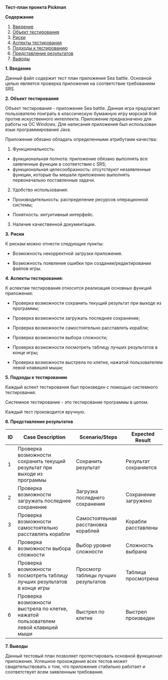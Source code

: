 **Тест-план проекта Pickman**

**Содержание**

1. [Введение](#1)
2. [Объект тестирования](#2)
3. [Риски](#3)
4. [Аспекты тестирования](#4)
5. [Подходы к тестированию](#5)
6. [Представление результатов](#6)
7. [Выводы](#7)

<a name="1"></a>

**1. Введение**

Данный файл содержит тест план приложения Sea battle. Основной целью является проверка приложения на соответствие требованиям SRS.

<a name="2"></a>

**2. Объект тестирования**

Объект тестирования - приложение Sea battle. Данная игра предлагает пользователю поиграть в классическую бумажную игру морской бой против искуственного интеллекта. Приложение предназначено для работы на ОС Windows. Для написания приложения был использован язык программирования Java.

Приложение обязано обладать определенными атрибутами качества:

1. Функциональность:

- функциональная полнота: приложение обязано выполнять все заявленные функции в соответствии с SRS;
- функциональная целесообразность: отсутствуют незаявленные функции, которые бы мешали приложению выполнять первоначально поставленные задачи.

2. Удобство использования:

- Производительность: распределение ресурсов операционной системы;

- Понятность: интуитивный интерфейс.

3. Наличие качественной документации.

<a name="3"></a>

**3.** **Риски**

К рискам можно отнести следующие пункты:

- Возможность некорректной загрузки приложения.

- Возможность появления ошибки при создании/редактировании файлов игры.

<a name="4"></a>

**4. Аспекты тестирования:**

К аспектам тестирования относится реализация основных функций приложения:

- Проверка возможности сохранить текущий результат при выходе из программы;

- Проверка возможности загружать последнее сохранение;

- Проверка возможности самостоятельно расставлять корабли;

- Проверка возможности выбора сложности;

- Проверка возможности посмотреть таблицу лучших результатов в конце игры;

- Проверка возможности выстрела по клетке, нажатой пользователем левой клавишей мыши;

<a name="5"></a>

**5. Подходы к тестированию**

Каждый аспект тестирования был произведен с помощью системного тестирования.

Системное тестирование - это тестирование программы в целом.

Каждый тест производится вручную.

<a name="6"></a>

**6. Представление результатов**

| ID   | Case Description                    					       	     | Scenario/Steps                           | Expected Result	      |
| :--- | ----------------------------------------------------------------------------------- | ---------------------------------------- | --------------------------- |
| 1    | Проверка возможности сохранить текущий результат при выходе из программы      	     | Сохранить результат                      | Результат сохраняется       |
| 2    | Проверка возможности загружать последнее сохранение     		       	     | Загрузка последнего сохранения           | Сохранение загружено	      |
| 3    | Проверка возможности самостоятельно расставлять корабли		       	     | Самостоятеьная расстановка кораблей      | Корабли расставлены	      |
| 4    | Проверка возможности выбора сложности					       	     | Выбор уровня сложности                   | Сложность выбрана	      |
| 5    | Проверка возможности посмотреть таблицу лучших результатов в конце игры       	     | Просмотр таблицы лучших результатов      | Таблица просмотрена	      |
| 6    | Проверка возможности выстрела по клетке, нажатой пользователем левой клавишей мыши  | Выстрел по клетке                        | Выстрел произведен          |

<a name="7"></a>

**7. Выводы**

Данный тестовый план позволяет протестировать основной функционал приложения. Успешное прохождение всех тестов может свидетельствовать о том, что приложение стабильно работает и соответствует всем заявленным требования.